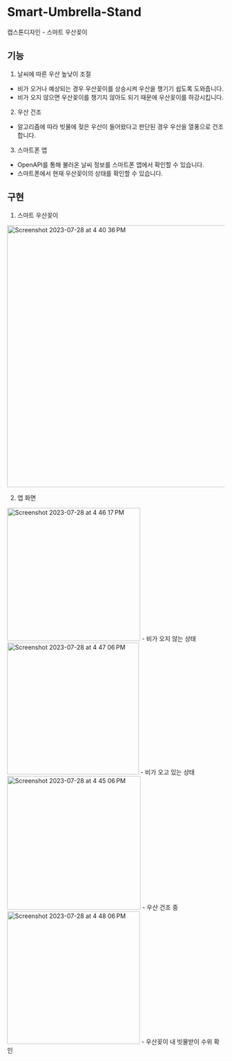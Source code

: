 # Smart-Umbrella-Stand
캡스톤디자인 - 스마트 우산꽂이

## 기능
1. 날씨에 따른 우산 높낮이 조절
  - 비가 오거나 예상되는 경우 우산꽂이를 상승시켜 우산을 챙기기 쉽도록 도와줍니다. 
  - 비가 오지 않으면 우산꽂이를 챙기지 않아도 되기 때문에 우산꽂이를 하강시킵니다. 
2. 우산 건조
  - 알고리즘에 따라 빗물에 젖은 우산이 들어왔다고 판단된 경우 우산을 열풍으로 건조합니다. 
3. 스마트폰 앱
  - OpenAPI를 통해 불러온 날씨 정보를 스마트폰 앱에서 확인할 수 있습니다.
  - 스마트폰에서 현재 우산꽂이의 상태를 확인할 수 있습니다.
 
## 구현
1. 스마트 우산꽂이
<img width="606" alt="Screenshot 2023-07-28 at 4 40 36 PM" src="https://github.com/kwonjh0825/TIL-Today-I-Learned/assets/63788871/699a307a-ae53-46ab-9128-8cb0ce3e29e1">

2. 앱 화면
<img width="308" alt="Screenshot 2023-07-28 at 4 46 17 PM" src="https://github.com/kwonjh0825/TIL-Today-I-Learned/assets/63788871/e4e1659e-e6f0-47d2-8c49-5d9f8c034851">
  - 비가 오지 않는 상태
<img width="305" alt="Screenshot 2023-07-28 at 4 47 06 PM" src="https://github.com/kwonjh0825/TIL-Today-I-Learned/assets/63788871/e9d9c719-225a-4de8-8311-51e8cfabf888">
  - 비가 오고 있는 상태
<img width="309" alt="Screenshot 2023-07-28 at 4 45 06 PM" src="https://github.com/kwonjh0825/TIL-Today-I-Learned/assets/63788871/9fa5dc40-00a5-4f62-b03c-e820738f7728">
  - 우산 건조 중
<img width="307" alt="Screenshot 2023-07-28 at 4 48 06 PM" src="https://github.com/kwonjh0825/TIL-Today-I-Learned/assets/63788871/d44fb6a5-4dfe-4074-935e-0692dad8abe6">
  - 우산꽂이 내 빗물받이 수위 확인

 

